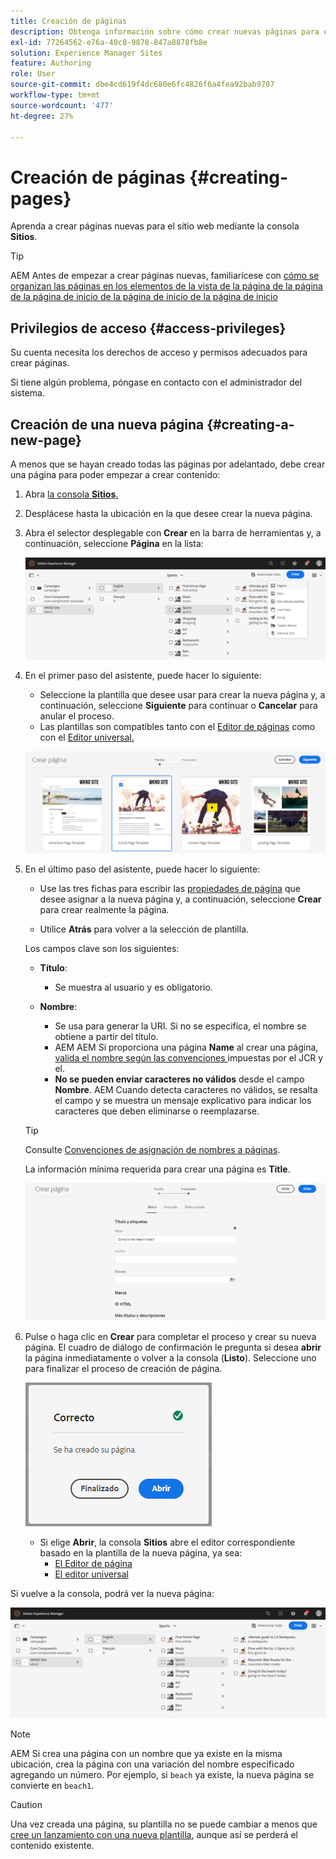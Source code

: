```yaml
---
title: Creación de páginas
description: Obtenga información sobre cómo crear nuevas páginas para el sitio web mediante la consola Sitios.
exl-id: 77264562-e76a-40c8-9878-847a8878fb8e
solution: Experience Manager Sites
feature: Authoring
role: User
source-git-commit: dbe4cd619f4dc680e6fc4826f6a4fea92bab9707
workflow-type: tm+mt
source-wordcount: '477'
ht-degree: 27%

---
```



# Creación de páginas {#creating-pages}

Aprenda a crear páginas nuevas para el sitio web mediante la consola **Sitios**.

>[!TIP]
>
>AEM Antes de empezar a crear páginas nuevas, familiarícese con [cómo se organizan las páginas en los elementos de la vista de la página de la página de la página de inicio de la página de inicio de la página de inicio](/help/sites-cloud/authoring/sites-console/organizing-pages.md)

## Privilegios de acceso {#access-privileges}

Su cuenta necesita los derechos de acceso y permisos adecuados para crear páginas.

Si tiene algún problema, póngase en contacto con el administrador del sistema.

## Creación de una nueva página {#creating-a-new-page}

A menos que se hayan creado todas las páginas por adelantado, debe crear una página para poder empezar a crear contenido:

1. Abra [la consola **Sitios**.](/help/sites-cloud/authoring/sites-console/introduction.md)
1. Desplácese hasta la ubicación en la que desee crear la nueva página.
1. Abra el selector desplegable con **Crear** en la barra de herramientas y, a continuación, seleccione **Página** en la lista:

   ![Creación de una página](/help/sites-cloud/authoring/assets/organizing-create-page.png)

1. En el primer paso del asistente, puede hacer lo siguiente:

   * Seleccione la plantilla que desee usar para crear la nueva página y, a continuación, seleccione **Siguiente** para continuar o **Cancelar** para anular el proceso.
   * Las plantillas son compatibles tanto con el [Editor de páginas](/help/sites-cloud/authoring/page-editor/introduction.md) como con el [Editor universal.](/help/sites-cloud/authoring/universal-editor/templates.md)

   ![Selección de una plantilla para una nueva página](/help/sites-cloud/authoring/assets/organizing-create-page-template.png)

1. En el último paso del asistente, puede hacer lo siguiente:

   * Use las tres fichas para escribir las [propiedades de página](/help/sites-cloud/authoring/sites-console/page-properties.md) que desee asignar a la nueva página y, a continuación, seleccione **Crear** para crear realmente la página.

   * Utilice **Atrás** para volver a la selección de plantilla.

   Los campos clave son los siguientes:

   * **Título**:

      * Se muestra al usuario y es obligatorio.

   * **Nombre**:

      * Se usa para generar la URI. Si no se especifica, el nombre se obtiene a partir del título.
      * AEM AEM Si proporciona una página **Name** al crear una página, [valida el nombre según las convenciones ](/help/implementing/developing/introduction/naming-conventions.md) impuestas por el JCR y el.
      * **No se pueden enviar caracteres no válidos** desde el campo **Nombre**. AEM Cuando detecta caracteres no válidos, se resalta el campo y se muestra un mensaje explicativo para indicar los caracteres que deben eliminarse o reemplazarse.

   >[!TIP]
   >
   >Consulte [Convenciones de asignación de nombres a páginas](#page-naming-conventions).

   La información mínima requerida para crear una página es **Title**.

   ![Proporcionar título de página](/help/sites-cloud/authoring/assets/organizing-create-page-title.png)

1. Pulse o haga clic en **Crear** para completar el proceso y crear su nueva página. El cuadro de diálogo de confirmación le pregunta si desea **abrir** la página inmediatamente o volver a la consola (**Listo**). Seleccione uno para finalizar el proceso de creación de página.

   ![Éxito en la creación de páginas](/help/sites-cloud/authoring/assets/organizing-create-page-success.png)

   * Si elige **Abrir**, la consola **Sitios** abre el editor correspondiente basado en la plantilla de la nueva página, ya sea:
      * [El Editor de página](/help/sites-cloud/authoring/page-editor/introduction.md)
      * [El editor universal](/help/sites-cloud/authoring/universal-editor/authoring.md)

Si vuelve a la consola, podrá ver la nueva página:

![Nueva página resultante](/help/sites-cloud/authoring/assets/organizing-create-page-result.png)

>[!NOTE]
>
>AEM Si crea una página con un nombre que ya existe en la misma ubicación, crea la página con una variación del nombre especificado agregando un número. Por ejemplo, si `beach` ya existe, la nueva página se convierte en `beach1`.

>[!CAUTION]
>
>Una vez creada una página, su plantilla no se puede cambiar a menos que [cree un lanzamiento con una nueva plantilla](/help/sites-cloud/authoring/launches/creating.md#create-launch-with-new-template), aunque así se perderá el contenido existente.
